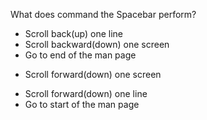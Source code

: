 What does command the Spacebar perform?

* Scroll back(up) one line
* Scroll backward(down) one screen
* Go to end of the man page
+ Scroll forward(down) one screen
* Scroll forward(down) one line
* Go to start of the man page

